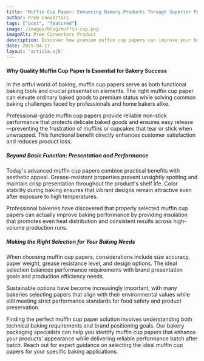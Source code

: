 ```yaml
---
title: "Muffin Cup Paper: Enhancing Bakery Products Through Superior Packaging"
author: Prem Convertors
tags: ["post", "featured"]
image: /images/blog/muffin-cup.png
imageAlt: Prem Convertors Product
description: Discover how premium muffin cup papers can improve your baked goods' presentation, enhance performance, reduce waste, and strengthen your bakery brand.
date: 2025-04-17
layout: 'article.njk'
---
```


#### Why Quality Muffin Cup Paper Is Essential for Bakery Success

In the artful world of baking, muffin cup papers serve as both functional baking tools and crucial presentation elements. The right muffin cup paper can elevate ordinary baked goods to premium status while solving common baking challenges faced by professionals and home bakers alike.

Professional-grade muffin cup papers provide reliable non-stick performance that protects delicate baked goods and ensures easy release—preventing the frustration of muffins or cupcakes that tear or stick when unwrapped. This functional benefit directly enhances customer satisfaction and reduces product loss.

##### Beyond Basic Function: Presentation and Performance

Today's advanced muffin cup papers combine practical benefits with aesthetic appeal. Grease-resistant properties prevent unsightly spotting and maintain crisp presentation throughout the product's shelf life. Color stability during baking ensures that vibrant designs remain attractive even after exposure to high temperatures.

Professional bakeries have discovered that properly selected muffin cup papers can actually improve baking performance by providing insulation that promotes even heat distribution and consistent results across high-volume production runs.

##### Making the Right Selection for Your Baking Needs

When choosing muffin cup papers, considerations include size accuracy, paper weight, grease resistance level, and design options. The ideal selection balances performance requirements with brand presentation goals and production efficiency needs.

Sustainable options have become increasingly important, with many bakeries selecting papers that align with their environmental values while still meeting strict performance standards for food safety and product preservation.

Finding the perfect muffin cup paper solution involves understanding both technical baking requirements and brand positioning goals. Our bakery packaging specialists can help you identify muffin cup papers that enhance your products' appearance while delivering reliable performance batch after batch. Reach out for expert guidance on selecting the ideal muffin cup papers for your specific baking applications.
